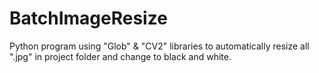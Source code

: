 # BatchImageResize
Python program using "Glob" &amp; "CV2" libraries to automatically resize all ".jpg" in project folder and change to black and white.
